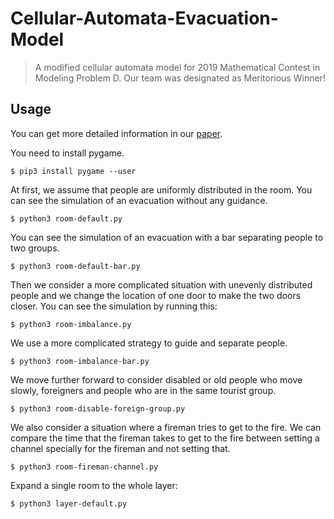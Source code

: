 # Cellular-Automata-Evacuation-Model

> A modified cellular automata model for 2019 Mathematical Contest in Modeling Problem D.
Our team was designated as Meritorious Winner!

## Usage

You can get more detailed information in our [paper](Escape-to-Victory-from-the-Louvre.pdf).

You need to install pygame.

```shell
$ pip3 install pygame --user
```

At first, we assume that people are uniformly distributed in the room.
You can see the simulation of an evacuation without any guidance.

```shell
$ python3 room-default.py
```

You can see the simulation of an evacuation with a bar separating people to two groups.

```shell
$ python3 room-default-bar.py
```

Then we consider a more complicated situation with unevenly distributed people and we change the location of one door to make the two doors closer.
You can see the simulation by running this:

```shell
$ python3 room-imbalance.py
```

We use a more complicated strategy to guide and separate people.

```shell
$ python3 room-imbalance-bar.py
```

We move further forward to consider disabled or old people who move slowly, foreigners and people who are in the same tourist group.

```shell
$ python3 room-disable-foreign-group.py
```

We also consider a situation where a fireman tries to get to the fire. We can compare the time that the fireman takes to get to the fire between setting a channel specially for the fireman and not setting that.

```shell
$ python3 room-fireman-channel.py
```

Expand a single room to the whole layer:

```shell
$ python3 layer-default.py
```
